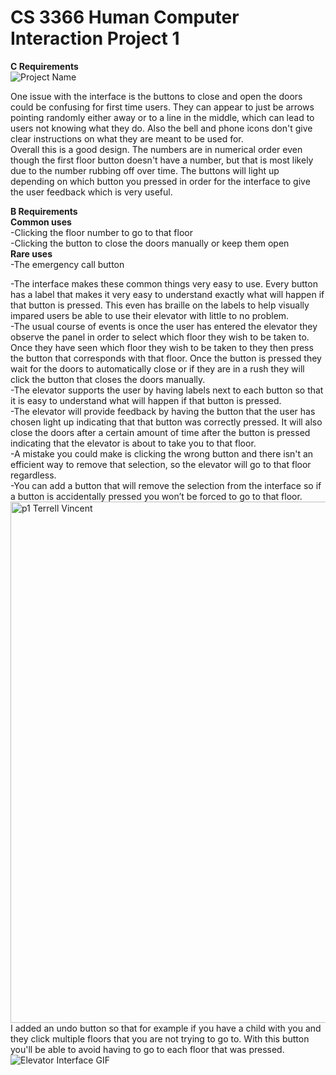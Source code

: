 # CS 3366 Human Computer Interaction Project 1   

**C Requirements**  
![Project Name](https://user-images.githubusercontent.com/91630436/193114053-e0a8f9ed-78a3-4220-88c7-ed361ccab4e5.gif)

  One issue with the interface is the buttons to close and open the doors could be confusing for first time users. They can appear to just be arrows pointing randomly either away or to a line in the middle, which can lead to users not knowing what they do. Also the bell and phone icons don't give clear instructions on what they are meant to be used for.  
  Overall this is a good design. The numbers are in numerical order even though the first floor button doesn't have a number, but that is most likely due to the number rubbing off over time. The buttons will light up depending on which button you pressed in order for the interface to give the user feedback which is very useful.  
  
**B Requirements**   
**Common uses**   
	-Clicking the floor number to go to that floor    
	-Clicking the button to close the doors manually or keep them open    
**Rare uses**   
	-The emergency call button   
  
-The interface makes these common things very easy to use. Every button has a label that makes it very easy to understand exactly what will happen if that button is pressed. This even has braille on the labels to help visually impared users be able to use their elevator with little to no problem.    
-The usual course of events is once the user has entered the elevator they observe the panel in order to select which floor they wish to be taken to. Once they have seen which floor they wish to be taken to they then press the button that corresponds with that floor. Once the button is pressed they wait for the doors to automatically close or if they are in a rush they will click the button that closes the doors manually.    
-The elevator supports the user by having labels next to each button so that it is easy to understand what will happen if that button is pressed.    
-The elevator will provide feedback by having the button that the user has chosen light up indicating that that button was correctly pressed. It will also close the doors after a certain amount of time after the button is pressed indicating that the elevator is about to take you to that floor.    
-A mistake you could make is clicking the wrong button and there isn't an efficient way to remove that selection, so the elevator will go to that floor regardless.    
-You can add a button that will remove the selection from the interface so if a button is accidentally pressed you won’t be forced to go to that floor.    
<img width="834" alt="p1 Terrell Vincent" src="https://user-images.githubusercontent.com/91630436/193115572-8d51f976-64ea-4299-8d41-9b84507976a6.png">  
I added an undo button so that for example if you have a child with you and they click multiple floors that you are not trying to go to. With this button you'll be able to avoid having to go to each floor that was pressed.
![Elevator Interface GIF](https://user-images.githubusercontent.com/91630436/193119111-b96bec3b-a90e-4b68-b5ea-cd8800debcea.gif)

